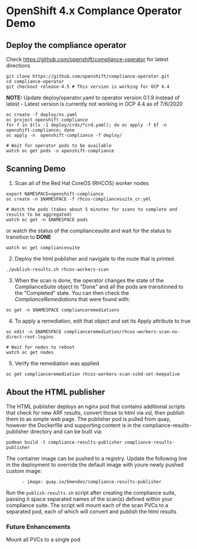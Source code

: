 # OpenShift 4.x Complance Operator Demo

## Deploy the compliance operator
Check https://github.com/openshift/compliance-operator for latest directions

```
git clone https://github.com/openshift/compliance-operator.git
cd compliance-operator
git checkout release-4.5 # This version is working for OCP 4.4
```
**NOTE:** Update deploy/operator.yaml to operator version 0.1.9 instead of latest - Latest version is currently not working in OCP 4.4 as of 7/6/2020
```
oc create -f deploy/ns.yaml
oc project openshift-compliance
for f in $(ls -1 deploy/crds/*crd.yaml); do oc apply -f $f -n openshift-compliance; done
oc apply -n  openshift-compliance -f deploy/

# Wait for operator pods to be available
watch oc get pods -n openshift-compliance

```

## Scanning Demo

1. Scan all of the Red Hat CoreOS (RHCOS) worker nodes
```
export NAMESPACE=openshift-compliance
oc create -n $NAMESPACE -f rhcos-compliancesuite_cr.yml

# Watch the pods (takes about 5 minutes for scans to complete and results to be aggregated)
watch oc get -n $NAMESPACE pods
```

or watch the status of the compliancesuite and wait for the status to transition to **DONE**
```
watch oc get compliancesuite
```
2. Deploy the html publisher and navigate to the route that is printed
```
./publish-results.sh rhcos-workers-scan
```

3. When the scan is done, the operator changes the state of the ComplianceSuite object to "Done" and all the pods are transitioned to the "Completed" state. You can then check the *ComplianceRemediations* that were found with:
```
oc get -n $NAMESPACE complianceremediations
```

4. To apply a remediation, edit that object and set its Apply attribute to true
```
oc edit -n $NAMESPACE complianceremediation/rhcos-workers-scan-no-direct-root-logins

# Wait for nodes to reboot
watch oc get nodes

```
5. Verify the remediation was applied
```
oc get complianceremediation rhcos-workers-scan-sshd-set-keepalive
```

## About the HTML publisher

The HTML publisher deploys an nginx pod that contains additional scripts that check for new ARF results, convert those to html via xsl, then publish them to as simple web page. The publisher pod is pulled from quay, however the Dockerfile and supporting content is in the compliance-results-publisher directory and can be built via:
```
podman build -t compliance-results-publisher compliance-results-publisher
```

The container image can be pushed to a registry. Update the following line in the deployment to override the default image with youre newly pushed custom image:
```
      - image: quay.io/kmendez/compliance-results-publisher
```

Run the `publish-results.sh` script after creating the compliance suite, passing it space separated names of the scan(s) defined within your compliance suite.  The script will mount each of the scan PVCs to a separated pod, each of which will convert and publish the html results

### Future Enhancements
Mount all PVCs to a single pod

